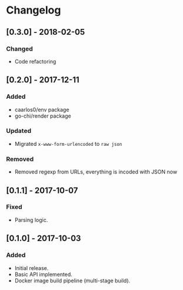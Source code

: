 # Changelog

## [0.3.0] - 2018-02-05
### Changed
- Code refactoring

## [0.2.0] - 2017-12-11
### Added
- caarlos0/env package
- go-chi/render package
### Updated
- Migrated `x-www-form-urlencoded` to `raw json`
### Removed
- Removed regexp from URLs, everything is incoded with JSON now

## [0.1.1] - 2017-10-07
### Fixed
- Parsing logic.

## [0.1.0] - 2017-10-03
### Added
- Initial release.
- Basic API implemented.
- Docker image build pipeline (multi-stage build).
